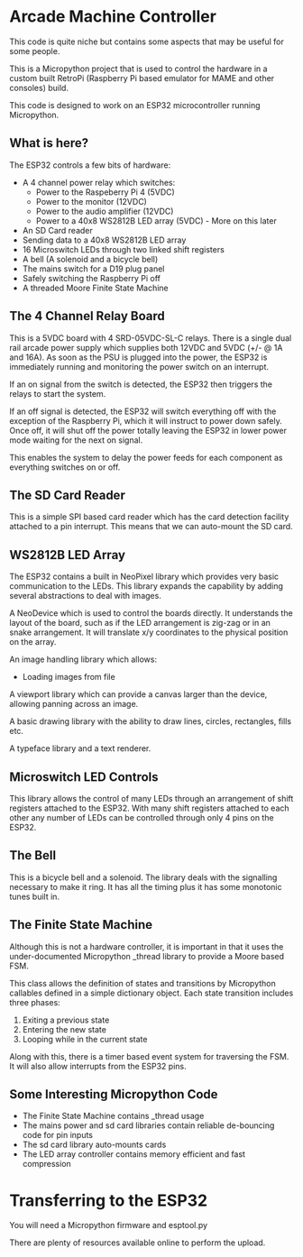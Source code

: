 Arcade Machine Controller
=========================

This code is quite niche but contains some aspects that may be useful for some people.

This is a Micropython project that is used to control the hardware in a custom
built RetroPi (Raspberry Pi based emulator for MAME and other consoles) build.

This code is designed to work on an ESP32 microcontroller running Micropython.

What is here?
-------------

The ESP32 controls a few bits of hardware:

* A 4 channel power relay which switches:
    * Power to the Raspeberry Pi 4 (5VDC)
    * Power to the monitor (12VDC)
    * Power to the audio amplifier (12VDC)
    * Power to a 40x8 WS2812B LED array (5VDC) - More on this later
* An SD Card reader
* Sending data to a 40x8 WS2812B LED array
* 16 Microswitch LEDs through two linked shift registers
* A bell (A solenoid and a bicycle bell)
* The mains switch for a D19 plug panel
* Safely switching the Raspberry Pi off
* A threaded Moore Finite State Machine

The 4 Channel Relay Board
-------------------------

This is a 5VDC board with 4 SRD-05VDC-SL-C relays. There is a single dual rail arcade
power supply which supplies both 12VDC and 5VDC (+/- @ 1A and 16A). As soon as the
PSU is plugged into the power, the ESP32 is immediately running and monitoring the
power switch on an interrupt.

If an on signal from the switch is detected, the ESP32 then triggers the relays to start
the system.

If an off signal is detected, the ESP32 will switch everything off with the exception of
the Raspberry Pi, which it will instruct to power down safely. Once off, it will shut off
the power totally leaving the ESP32 in lower power mode waiting for the next on signal.

This enables the system to delay the power feeds for each component as everything switches
on or off.

The SD Card Reader
------------------

This is a simple SPI based card reader which has the card detection facility attached to
a pin interrupt. This means that we can auto-mount the SD card.

WS2812B LED Array
-----------------

The ESP32 contains a built in NeoPixel library which provides very basic communication
to the LEDs. This library expands the capability by adding several abstractions to
deal with images.

A NeoDevice which is used to control the boards directly. It understands the layout of
the board, such as if the LED arrangement is zig-zag or in an snake arrangement. It
will translate x/y coordinates to the physical position on the array.

An image handling library which allows:
* Loading images from file

A viewport library which can provide a canvas larger than the device, allowing panning
across an image.

A basic drawing library with the ability to draw lines, circles, rectangles, fills etc.

A typeface library and a text renderer.

Microswitch LED Controls
------------------------

This library allows the control of many LEDs through an arrangement of shift registers
attached to the ESP32. With many shift registers attached to each other any number
of LEDs can be controlled through only 4 pins on the ESP32.

The Bell
--------

This is a bicycle bell and a solenoid. The library deals with the signalling necessary
to make it ring. It has all the timing plus it has some monotonic tunes built in.

The Finite State Machine
------------------------

Although this is not a hardware controller, it is important in that it uses the
under-documented Micropython _thread library to provide a Moore based FSM.

This class allows the definition of states and transitions by Micropython callables
defined in a simple dictionary object. Each state transition includes three phases:

1. Exiting a previous state
2. Entering the new state
3. Looping while in the current state

Along with this, there is a timer based event system for traversing the FSM. It will
also allow interrupts from the ESP32 pins.

Some Interesting Micropython Code
---------------------------------

* The Finite State Machine contains _thread usage
* The mains power and sd card libraries contain reliable de-bouncing code for pin inputs
* The sd card library auto-mounts cards
* The LED array controller contains memory efficient and fast compression

Transferring to the ESP32
=========================

You will need a Micropython firmware and esptool.py

There are plenty of resources available online to perform the upload.